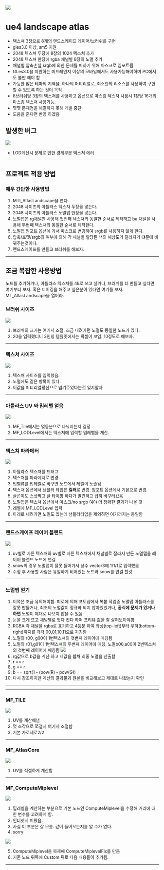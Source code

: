 ![](./doc/title.png)
# ue4 landscape atlas

* 텍스쳐 3장으로 8개의 랜드스케이프 레이어/브러쉬를 구현
* gles3.0 이상,  sm5 지원
* 2048 텍스쳐 두장에 8장의 1024 텍스쳐 추가
* 2048 텍스쳐 한장에 rgba 채널별 8장의 노멀 추가
* 채널별 압축손실,srgb에 의한 문제를 피하기 위해 마스크로 임포트됨
* GLes3.0을 지원하는 미드레인지 이상의 모바일에서도 사용가능해야하며 PC에서도 볼만 해야 함
* 가능한 많은 테마의 지역을, 하나의 머티리얼로, 최소한의 리소스를 사용하여 구현할 수 있도록 하는 것이 목적
* 8브러쉬당 3장의 텍스쳐를 사용하고 옵션으로 마스킹 텍스쳐 사용시 1장당 16개의 마스킹 텍스쳐 사용가능.
* 몇몇 문제점을 해결하지 못해 개발 중단
* 도움을 준다면 반영 하겠음


## 발생한 버그
![](./doc/bug.png)
* LOD계산시 문제로 인한 경계부분 텍스쳐 에러

---
## 프로젝트 적용 방법
### 매우 간단한 사용방법
1. MTI_AtlasLandscape을 연다. 
2. 2048 사이즈의 아틀라스 텍스쳐 두장을 넣는다.
3. 2048 사이즈의 아틀라스 노멀맵 한장을 넣는다.
4. 노멀맵은 rg채널만 사용해 첫번째 텍스쳐와 동일한 순서로 제작하고 ba 채널을 사용해 두번째 텍스쳐와 동일한 순서로 제작한다.
5. 노멀맵 임포트 옵션에 가서 마스크로 변경하여 srgb를 사용하지 않게 한다.
6. 압축/포맷/srgb의 여부에 의해 각 채널별 할당된 색의 해상도가 달라지기 떄문에 바꿔주는것이다.
7. 랜드스케이프를 만들고 브러쉬를 해보자.
---


## 조금 복잡한 사용방법
노드를 추가하거나, 아틀라스 텍스쳐를 4k로 쓰고 싶거나, 브러쉬를 더 만들고 싶다면 여기부터 보자. 혹은 디버깅을 해주고 싶은분이 있다면 여기를 보자. MT_AtlasLandscape을 열어라.


### 브러쉬 사이즈
![](./doc/brushsize.png)
1. 브러쉬의 크기는 여기서 조절. 조금 내려가면 노멀도 동일한 노드가 있다.
2. 20을 입력했더니 3인칭 템플릿에서는 픽셀이 보임. 10정도로 해보자.
---


### 텍스쳐 사이즈
![](./doc/2048.png)
1. 텍스쳐 사이즈를 입력했음.
2. 노멀에도 같은 항목이 있다.
3. 이값을 머티리얼펑션으로 넘겨주었다는것 잊지말자
---


### 아틀라스 UV 와 밉레벨 얻음
![](./doc/getatlasuv.png)
1. MF_Tile에서는 몇등분으로 나눠지는지 결정
2. MF_LODLevel에서는 텍스쳐에 입력할 밉레벨을 계산.
---


### 텍스쳐 파라메터
![](./doc/texturesampler.png)
1. 아틀라스 텍스쳐를 드래그
2. 텍스쳐를 파라메터로 변경
3. 밉벨류를 밉레벨로 바꾸면 노드에서 레벨이 노출됨
4. 텍스쳐 옵션에서 샘플러 타입은 <b>컬러</b>로 변경. 임포트 옵션에서 기본으로 변경.
5. 글쓴이도 스샷찍고 글 타이핑 하다가 발견하고 급히 바꾸러갔음
6. 노멀맵은 텍스쳐 옵션에서 마스크/no srgb 여야 더 정확한 결과가 나올 것
7. 레벨에 MF_LODLevel 입력
8. 아래로 내려가면 노멀도 있는데 샘플러타입을 제외하면 여기까지는 동일함
---


### 랜드스케이프 레이어 블랜드
![](./doc/layer.png)
1. uv별로 자른 텍스쳐와 uv별로 자른 텍스쳐에서 채널별로 잘라서 만든 노멀맵을 레이어 블랜드 노드에 연결
2. snow의 경우 노멀맵이 잘못 들어가서 상수 vector3에 1/1/1로 입력했음
3. 수정 후 사용할 사람은 유일하게 비어있는 노드와 snow를 연결 할것
---

### 노멀맵 얻기
1. 이쪽은 조금 유의해야함. 피로에 의해 포토샵에서 복붙 작업중 노멀맵 아틀라스를 잘못 만들거나, 최초의 노멀값이 정규화 되지 않아있었거나, <B>공식에 문제가 있거나 하면</B> 노멀이 제대로 나오지 않을 수 있음
2. 눈을 크게 뜨고 채널별로 껏다 켯다 하며 프리뷰 값을 잘 살펴보아야함
3. RGBA 각 채널을 rgba로 표기하고 4등분 하여 좌상(top-left)부터 우하(bottom-right)까지를 각각 00,01,10,11으로 지칭함
4. 노멀의 r00, g00이 1번텍스쳐의 첫번째 레이어에 매칭됨
5. 노멀의 r01,g01이 1번텍스쳐의 두번째 레이어에 매칭, 노멀b00,a00이 2번텍스쳐의 첫번째 레이어에 매칭됨
![](./doc/gennormal.png)
6. rg값으로 b값을 계산 하고 세값을 합쳐 최종 노멀을 산출함
7. r == r
8. g == r
9. b == sqrt(1 - (pow(R) - pow(G))
10. 다시 강조하지만 계산의 결과물과 원본을 비교해보고 제대로 나왔는지 확인
---
---


### MF_TILE
![](./doc/MF_Tile.png)
1. UV를 계산해냄
2. 몇 조각으로 쪼갤지 여기서 조절함
3. 기본 가로세로2/2
---


### MF_AtlasCore
![](./doc/MF_AtlasCore.png)
1. UV를 적절하게 계산함
---


### MF_ComputeMiplevel
![](./doc/MF_ComputeMiplevel_fix.png)
1. 밉레벨을 계산하는 부분으로 기본 노드인 ComputeMiplevel을 수정해 거리에 대한 변수를 고려하게 함.
2. 인터넷서 퍼왔음.
3. 사실 이 부분은 잘 모름. 값이 들어오는지를 알 수가 없다.
4. sorry

![](./doc/fix.png)

5. ComputeMiplevel을 복제해 ComputeMiplevelFix를 만듬
6. 기존 노드 뒤쪽에 Custom 뒤로 다음 내용들이 추가됨.
---

